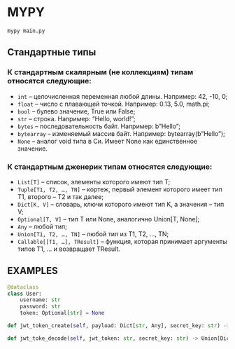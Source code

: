# MYPY

`mypy main.py`

## Стандартные типы

### К стандартным скалярным (не коллекциям) типам относятся следующие:

- `int` – целочисленная переменная любой длины. Например: 42, -10, 0;
- `float` – число с плавающей точкой. Например: 0.13, 5.0, math.pi;
- `bool` – булево значение, True или False;
- `str` – строка. Например: “Hello, world!”;
- `bytes` – последовательность байт. Например: b”Hello”;
- `bytearray` – изменяемый массив байт. Например: bytearray(b”Hello”);
- `None` – аналог void типа в Си. Имеет None как единственное значение.

### К стандартным дженерик типам относятся следующие:
- `List[T]` – список, элементы которого имеют тип T;
- `Tuple[T1, T2, …, TN]` – кортеж, первый элемент которого имеет тип T1, второго – T2 и так далее;
- `Dict[K, V]` – словарь, ключи которого имеют тип K, а значения – тип V;
- `Optional[T, V]` – тип T или None, аналогично Union[T, None];
- `Any` – любой тип;
- `Union[T1, T2, …, TN]` – любой тип из T1, T2, …, TN;
- `Callable[[T1, …], TResult]` – функция, которая принимает аргументы типов T1, … и возвращает TResult.



## EXAMPLES

```python
@dataclass
class User:
    username: str
    password: str
    token: Optional[str] = None
```

```python
def jwt_token_create(self, payload: Dict[str, Any], secret_key: str) -> str:
```

```python
def jwt_toke_decode(self, jwt_token: str, secret_key: str) -> Union[Dict[str, Any], Literal['ERROR']]:
```